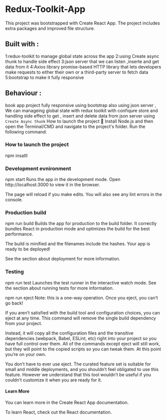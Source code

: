 # Redux-Toolkit-App
This project was bootstrapped with Create React App.
The project includes extra packages and improved file structure.

## Built with : 
1:redux-toolkit to manage global state across the app
2:using Create async thunk to handle side effect 
3:json server that we can listen ,inserte and get data from it 
4:Axios library  promise-based HTTP library that lets developers make requests to either their own or a third-party server to fetch data
5:bootstrap to make it fully responsive 
## Behaviour :
 book app project fully responsive using bootstrap also using  json server
, We can manageing global state with redux toolkit with
confiqure store and handling side effect to get , insert and delete data from json server using `Create Async thunk` 
How to launch the project 🏁
Install Node.js and then open the Terminal/CMD and navigate to the project's folder. Run the following command:
### How to launch the project
npm insatll
### Development evnironment
npm start
Runs the app in the development mode.
Open http://localhost:3000 to view it in the browser.

The page will reload if you make edits.
You will also see any lint errors in the console.

### Production build
npm run build
Builds the app for production to the build folder.
It correctly bundles React in production mode and optimizes the build for the best performance.

The build is minified and the filenames include the hashes.
Your app is ready to be deployed!

See the section about deployment for more information.

### Testing
npm run test
Launches the test runner in the interactive watch mode.
See the section about running tests for more information.

npm run eject
Note: this is a one-way operation. Once you eject, you can’t go back!

If you aren’t satisfied with the build tool and configuration choices, you can eject at any time. This command will remove the single build dependency from your project.

Instead, it will copy all the configuration files and the transitive dependencies (webpack, Babel, ESLint, etc) right into your project so you have full control over them. All of the commands except eject will still work, but they will point to the copied scripts so you can tweak them. At this point you’re on your own.

You don’t have to ever use eject. The curated feature set is suitable for small and middle deployments, and you shouldn’t feel obligated to use this feature. However we understand that this tool wouldn’t be useful if you couldn’t customize it when you are ready for it.

#### Learn More
You can learn more in the Create React App documentation.

To learn React, check out the React documentation.
